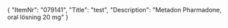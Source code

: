 {
  "ItemNr": "079141",
  "Title": "test",
  "Description": "Metadon Pharmadone, oral lösning 20 mg"
}